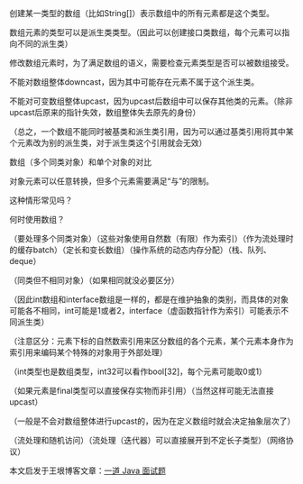创建某一类型的数组（比如String[]）表示数组中的所有元素都是这个类型。

数组元素的类型可以是派生类类型。（因此可以创建接口类数组，每个元素可以指向不同的派生类）

修改数组元素时，为了满足数组的语义，需要检查元素类型是否可以被数组接受。



不能对数组整体downcast，因为其中可能存在元素不属于这个派生类。

不能对可变数组整体upcast，因为upcast后数组中可以保存其他类的元素。（除非upcast后原来的指针失效，数组整体失去原先的身份）

（总之，一个数组不能同时被基类和派生类引用，因为可以通过基类引用将其中某个元素改为别的派生类，对于派生类这个引用就会无效）



数组（多个同类对象）和单个对象的对比

对象元素可以任意转换，但多个元素需要满足“与”的限制。



这种情形常见吗？

何时使用数组？

（要处理多个同类对象）（这些对象使用自然数（有限）作为索引）（作为流处理时的缓存batch）（定长和变长数组）（操作系统的动态内存分配）（栈、队列、deque）

（同类但不相同对象）（如果相同就没必要区分）

（因此int数组和interface数组是一样的，都是在维护抽象的类别，而具体的对象可能各不相同，int可能是1或者2，interface（虚函数指针作为索引）可能表示不同派生类）

（注意区分：元素下标的自然数索引用来区分数组的各个元素，某个元素本身作为索引用来编码某个特殊的对象用于外部处理）

（int类型也是数组类型，int32可以看作bool[32]，每个元素可能取0或1）

（如果元素是final类型可以直接保存实物而非引用）（当然这样可能无法直接upcast）

（一般是不会对数组整体进行upcast的，因为在定义数组时就会决定抽象层次了）

（流处理和随机访问）（流处理（迭代器）可以直接展开到不定长子类型）（网络协议）





本文启发于王垠博客文章：<a href="http://www.yinwang.org/blog-cn/2020/02/13/java-type-system" target="_blank">一道 Java 面试题</a>



